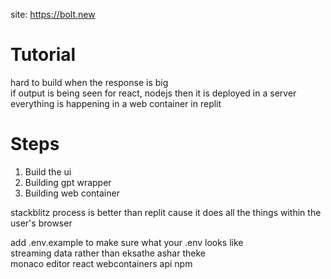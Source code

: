 site: https://bolt.new

# Tutorial
hard to build when the response is big  
if output is being seen for react, nodejs then it is deployed in a server  
everything is happening in a web container in replit  

# Steps
1. Build the ui
2. Building gpt wrapper 
3. Building web container  

stackblitz process is better than replit cause it does all the things within the user's browser

add .env.example to make sure what your .env looks like  
streaming data rather than eksathe ashar theke  
monaco editor react 
webcontainers api npm  
